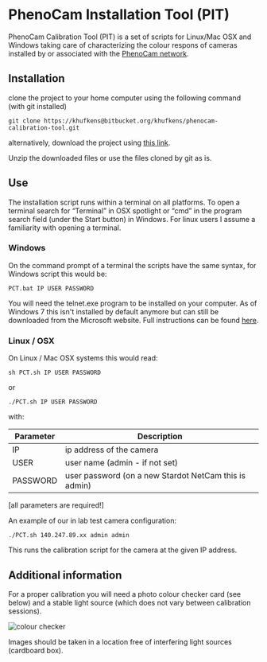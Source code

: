 # PhenoCam Installation Tool (PIT)

PhenoCam Calibration Tool (PIT) is a set of scripts for Linux/Mac OSX and Windows taking care of characterizing the colour respons of cameras installed by or associated with the [PhenoCam network](http://phenocam.sr.unh.edu).

## Installation

clone the project to your home computer using the following command (with git installed)

	git clone https://khufkens@bitbucket.org/khufkens/phenocam-calibration-tool.git

alternatively, download the project using [this link](https://bitbucket.org/khufkens/phenocam-calibration-tool/get/master.zip).

Unzip the downloaded files or use the files cloned by git as is.

## Use

The installation script runs within a terminal on all platforms. To open a terminal search for “Terminal” in OSX spotlight or “cmd” in the program search field (under the Start button) in Windows. For linux users I assume a familiarity with opening a terminal.

### Windows
On the command prompt of a terminal the scripts have the same syntax, for Windows script this would be:

	PCT.bat IP USER PASSWORD

You will need the telnet.exe program to be installed on your computer. As of Windows 7 this isn't installed by default anymore but can still be downloaded from the Microsoft website. Full instructions can be found [here](http://technet.microsoft.com/en-us/library/cc771275%28v=ws.10%29.aspx).

### Linux / OSX
On Linux / Mac OSX systems this would read:

	sh PCT.sh IP USER PASSWORD
or

	./PCT.sh IP USER PASSWORD

with:

Parameter     | Description                    	
------------- | ------------------------------ 	
IP	      | ip address of the camera 		
USER	      | user name (admin - if not set) 	
PASSWORD      | user password (on a new Stardot NetCam this is admin) 

[all parameters are required!]

An example of our in lab test camera configuration:

	./PCT.sh 140.247.89.xx admin admin

This runs the calibration script for the camera at the given IP address.

## Additional information

For a proper calibration you will need a photo colour checker card (see below) and a stable light source (which does not vary between calibration sessions).

![colour checker](http://xritephoto.com/images/products/MSCCC_M1.jpg)

Images should be taken in a location free of interfering light sources (cardboard box).

